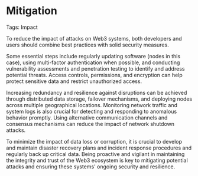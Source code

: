 # Mitigation

Tags: Impact

To reduce the impact of attacks on Web3 systems, both developers and users should combine best practices with solid security measures.

Some essential steps include regularly updating software (nodes in this case), using multi-factor authentication when possible, and conducting vulnerability assessments and penetration testing to identify and address potential threats. Access controls, permissions, and encryption can help protect sensitive data and restrict unauthorized access.

Increasing redundancy and resilience against disruptions can be achieved through distributed data storage, failover mechanisms, and deploying nodes across multiple geographical locations. Monitoring network traffic and system logs is also crucial for detecting and responding to anomalous behavior promptly. Using alternative communication channels and consensus mechanisms can reduce the impact of network shutdown attacks.

To minimize the impact of data loss or corruption, it is crucial to develop and maintain disaster recovery plans and incident response procedures and regularly back up critical data. Being proactive and vigilant in maintaining the integrity and trust of the Web3 ecosystem is key to mitigating potential attacks and ensuring these systems' ongoing security and resilience.